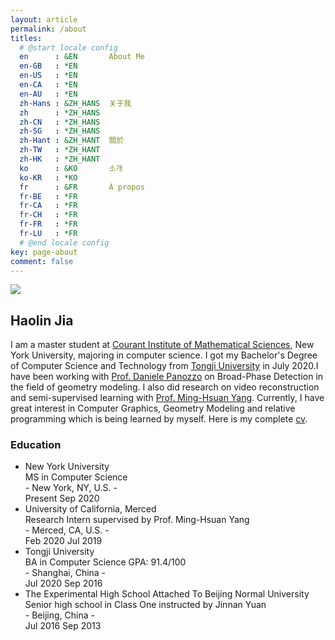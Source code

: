 ```yaml
---
layout: article
permalink: /about
titles:
  # @start locale config
  en      : &EN       About Me
  en-GB   : *EN
  en-US   : *EN
  en-CA   : *EN
  en-AU   : *EN
  zh-Hans : &ZH_HANS  关于我
  zh      : *ZH_HANS
  zh-CN   : *ZH_HANS
  zh-SG   : *ZH_HANS
  zh-Hant : &ZH_HANT  關於
  zh-TW   : *ZH_HANT
  zh-HK   : *ZH_HANT
  ko      : &KO       소개
  ko-KR   : *KO
  fr      : &FR       À propos
  fr-BE   : *FR
  fr-CA   : *FR
  fr-CH   : *FR
  fr-FR   : *FR
  fr-LU   : *FR
  # @end locale config
key: page-about
comment: false
---
```


<div class="item">
    <div class="item__image">
        <img class="image image--lg" src="https://z3.ax1x.com/2021/05/29/2AZNhn.jpg"/>
    </div>
    <div class="item__content">
        <div class="item__header">
            <h2>Haolin Jia</h2>
        </div>
        <div class="item__description">
            <p>
                I am a master student at <a href="https://cims.nyu.edu/">Courant Institute of Mathematical Sciences</a>, New York University, majoring in computer science. I got my Bachelor's Degree of Computer Science and Technology from <a href="https://see-en.tongji.edu.cn/">Tongji University</a> in July 2020.I have been working with <a href="http://cs.nyu.edu/~panozzo/">Prof. Daniele Panozzo</a> on Broad-Phase Detection in the field of geometry modeling. I also did research on video reconstruction and semi-supervised learning with <a href="https://scholar.google.com/citations?user=p9-ohHsAAAAJ&hl=en">Prof. Ming-Hsuan Yang</a>. Currently, I have great interest in Computer Graphics, Geometry Modeling and relative programming which is being learned by myself. Here is my complete <a href="https://drive.google.com/file/d/1hhmqyf-4bAKm3hIHycszZIMoCnyN2_eK/preview" target="blank">cv</a>.
            </p>
        </div>
    </div>
</div>

### Education

<div class="timeline-box">
    <ul id="first-list">
        <li>
            <span></span>
            <div class="title">New York University</div>
            <div class="info">MS in Computer Science</div>
            <div class="name">- New York, NY, U.S. -</div>
            <div class="time">
                <span>Present</span>
                <span>Sep 2020</span>
            </div>
        </li>
        <li>
            <span></span>
            <div class="title">University of California, Merced</div>
            <div class="info">Research Intern supervised by Prof. Ming-Hsuan Yang</div>
            <div class="name">- Merced, CA, U.S. -</div>
            <div class="time">
                <span>Feb 2020</span>
                <span>Jul 2019</span>
            </div>
        </li>
        <li>
            <span></span>
            <div class="title">Tongji University</div>
            <div class="info">BA in Computer Science GPA: 91.4/100</div>
            <div class="name">- Shanghai, China -</div>
            <div class="time">
                <span>Jul 2020</span>
                <span>Sep 2016</span>
            </div>
        </li>
        <li>
            <span></span>
            <div class="title">The Experimental High School Attached To Beijing Normal University</div>
            <div class="info">Senior high school in Class One instructed by Jinnan Yuan</div>
            <div class="name">- Beijing, China -</div>
            <div class="time">
                <span>Jul 2016</span>
                <span>Sep 2013</span>
            </div>
        </li>
    </ul>
</div>


<!-- <iframe src="https://drive.google.com/file/d/1hhmqyf-4bAKm3hIHycszZIMoCnyN2_eK/preview" width="100%" height="1000"></iframe> -->

<!-- <iframe src="http://docs.google.com/gview?url=https://drive.google.com/file/d/1hhmqyf-4bAKm3hIHycszZIMoCnyN2_eK/view?usp=sharing&embedded=true" style="width:600px; height:500px;" frameborder="0"></iframe> -->
